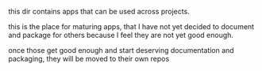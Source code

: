 this dir contains apps that can be used across projects.

this is the place for maturing apps, that I have not yet decided to document and package for others because
I feel they are not yet good enough.

once those get good enough and start deserving documentation and packaging, they will be moved to their own repos
